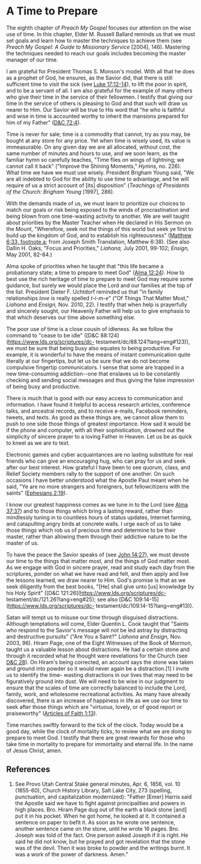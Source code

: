 # A Time to Prepare

The eighth chapter of _Preach My Gospel_ focuses our attention on the wise use
of time. In this chapter, Elder M. Russell Ballard reminds us that we must set
goals and learn how to master the techniques to achieve them (see _Preach My
Gospel: A Guide to Missionary Service_ [2004], 146). Mastering the techniques
needed to reach our goals includes becoming the master manager of our time.

I am grateful for President Thomas S. Monson's model. With all that he does as
a prophet of God, he ensures, as the Savior did, that there is still
sufficient time to visit the sick (see [Luke
17:12-14](https://www.lds.org/scriptures/nt/luke/17.12-14?lang=eng#11)), to
lift the poor in spirit, and to be a servant of all. I am also grateful for
the example of many others who give their time in the service of their
fellowmen. I testify that giving our time in the service of others is pleasing
to God and that such will draw us nearer to Him. Our Savior will be true to
His word that "he who is faithful and wise in time is accounted worthy to
inherit the mansions prepared for him of my Father" ([D&amp;C
72:4](https://www.lds.org/scriptures/dc-testament/dc/72.4?lang=eng#3)).

Time is never for sale; time is a commodity that cannot, try as you may, be
bought at any store for any price. Yet when time is wisely used, its value is
immeasurable. On any given day we are all allocated, without cost, the same
number of minutes and hours to use, and we soon learn, as the familiar hymn so
carefully teaches, "Time flies on wings of lightning; we cannot call it back"
("Improve the Shining Moments," _Hymns,_ no. 226). What time we have we must
use wisely. President Brigham Young said, "We are all indebted to God for the
ability to use time to advantage, and he will require of us a strict account
of [its] disposition" (_Teachings of Presidents of the Church: Brigham Young_
[1997], 286).

With the demands made of us, we must learn to prioritize our choices to match
our goals or risk being exposed to the winds of procrastination and being
blown from one time-wasting activity to another. We are well taught about
priorities by the Master Teacher when He declared in His Sermon on the Mount,
"Wherefore, seek not the things of this world but seek ye first to build up
the kingdom of God, and to establish his righteousness" ([Matthew 6:33,
footnote a](https://www.lds.org/scriptures/nt/matt/6.33a?lang=eng); from
Joseph Smith Translation, Matthew 6:38). (See also Dallin H. Oaks, "Focus and
Priorities," _Liahona,_ July 2001, 99-102; _Ensign,_ May 2001, 82-84.)

Alma spoke of priorities when he taught that "this life became a probationary
state; a time to prepare to meet God" ([Alma
12:24](https://www.lds.org/scriptures/bofm/alma/12.24?lang=eng#23)). How to
best use the rich heritage of time to prepare to meet God may require some
guidance, but surely we would place the Lord and our families at the top of
the list. President Dieter F. Uchtdorf reminded us that "in family
relationships _love_ is really spelled _t-i-m-e_" ("Of Things That Matter
Most," _Liahona_ and _Ensign,_ Nov. 2010, 22). I testify that when help is
prayerfully and sincerely sought, our Heavenly Father will help us to give
emphasis to that which deserves our time above something else.

The poor use of time is a close cousin of idleness. As we follow the command
to "cease to be idle" ([D&amp;C 88:124](https://www.lds.org/scriptures/dc-
testament/dc/88.124?lang=eng#123)), we must be sure that being busy also
equates to being productive. For example, it is wonderful to have the means of
instant communication quite literally at our fingertips, but let us be sure
that we do not become compulsive fingertip communicators. I sense that some
are trapped in a new time-consuming addiction--one that enslaves us to be
constantly checking and sending social messages and thus giving the false
impression of being busy and productive.

There is much that is good with our easy access to communication and
information. I have found it helpful to access research articles, conference
talks, and ancestral records, and to receive e-mails, Facebook reminders,
tweets, and texts. As good as these things are, we cannot allow them to push
to one side those things of greatest importance. How sad it would be if the
phone and computer, with all their sophistication, drowned out the simplicity
of sincere prayer to a loving Father in Heaven. Let us be as quick to kneel as
we are to text.

Electronic games and cyber acquaintances are no lasting substitute for real
friends who can give an encouraging hug, who can pray for us and seek after
our best interest. How grateful I have been to see quorum, class, and Relief
Society members rally to the support of one another. On such occasions I have
better understood what the Apostle Paul meant when he said, "Ye are no more
strangers and foreigners, but fellowcitizens with the saints" ([Ephesians
2:19](https://www.lds.org/scriptures/nt/eph/2.19?lang=eng#18)).

I know our greatest happiness comes as we tune in to the Lord (see [Alma
37:37](https://www.lds.org/scriptures/bofm/alma/37.37?lang=eng#36)) and to
those things which bring a lasting reward, rather than mindlessly tuning in to
countless hours of status updates, Internet farming, and catapulting angry
birds at concrete walls. I urge each of us to take those things which rob us
of precious time and determine to be their master, rather than allowing them
through their addictive nature to be the master of us.

To have the peace the Savior speaks of (see [John
14:27](https://www.lds.org/scriptures/nt/john/14.27?lang=eng#26)), we must
devote our time to the things that matter most, and the things of God matter
most. As we engage with God in sincere prayer, read and study each day from
the scriptures, ponder on what we have read and felt, and then apply and live
the lessons learned, we draw nearer to Him. God's promise is that as we seek
diligently from the best books, "[He] shall give unto [us] knowledge by his
Holy Spirit" ([D&amp;C 121:26](https://www.lds.org/scriptures/dc-
testament/dc/121.26?lang=eng#25); see also [D&amp;C
109:14-15](https://www.lds.org/scriptures/dc-
testament/dc/109.14-15?lang=eng#13)).

Satan will tempt us to misuse our time through disguised distractions.
Although temptations will come, Elder Quentin L. Cook taught that "Saints who
respond to the Savior's message will not be led astray by distracting and
destructive pursuits" ("Are You a Saint?" _Liahona_ and _Ensign,_ Nov. 2003,
96). Hiram Page, one of the Eight Witnesses of the Book of Mormon, taught us a
valuable lesson about distractions. He had a certain stone and through it
recorded what he thought were revelations for the Church (see [D&amp;C
28](https://www.lds.org/scriptures/dc-testament/dc/28?lang=eng)). On Hiram's
being corrected, an account says the stone was taken and ground into powder so
it would never again be a distraction.[1] I invite us to identify the time-
wasting distractions in our lives that may need to be figuratively ground into
dust. We will need to be wise in our judgment to ensure that the scales of
time are correctly balanced to include the Lord, family, work, and wholesome
recreational activities. As many have already discovered, there is an increase
of happiness in life as we use our time to seek after those things which are
"virtuous, lovely, or of good report or praiseworthy" ([Articles of Faith
1:13](https://www.lds.org/scriptures/pgp/a-of-f/1.13?lang=eng#12)).

Time marches swiftly forward to the tick of the clock. Today would be a good
day, while the clock of mortality ticks, to review what we are doing to
prepare to meet God. I testify that there are great rewards for those who take
time in mortality to prepare for immortality and eternal life. In the name of
Jesus Christ, amen.

## References

  1.  See Provo Utah Central Stake general minutes, Apr. 6, 1856, vol. 10 (1855-60), Church History Library, Salt Lake City, 273 (spelling, punctuation, and capitalization modernized): "Father [Emer] Harris said the Apostle said we have to fight against principalities and powers in high places. Bro. Hiram Page dug out of the earth a black stone [and] put it in his pocket. When he got home, he looked at it. It contained a sentence on paper to befit it. As soon as he wrote one sentence, another sentence came on the stone, until he wrote 16 pages. Bro. Joseph was told of the fact. One person asked Joseph if it is right. He said he did not know, but he prayed and got revelation that the stone was of the devil. Then it was broke to powder and the writings burnt. It was a work of the power of darkness. Amen."

